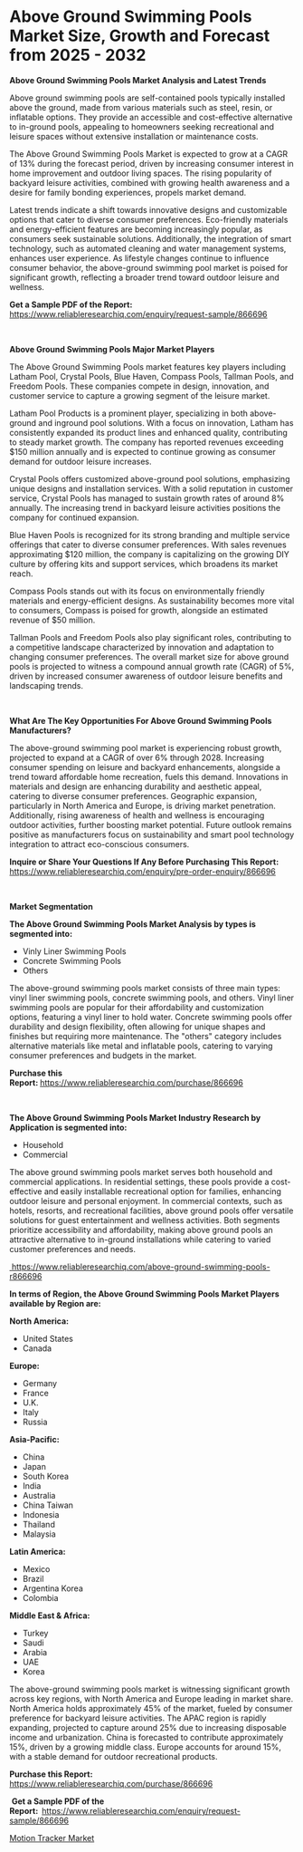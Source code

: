 <p><h1>Above Ground Swimming Pools Market Size, Growth and Forecast from 2025 - 2032</h1></p><p><strong>Above Ground Swimming Pools Market Analysis and Latest Trends</strong></p>
<p><p>Above ground swimming pools are self-contained pools typically installed above the ground, made from various materials such as steel, resin, or inflatable options. They provide an accessible and cost-effective alternative to in-ground pools, appealing to homeowners seeking recreational and leisure spaces without extensive installation or maintenance costs. </p><p>The Above Ground Swimming Pools Market is expected to grow at a CAGR of 13% during the forecast period, driven by increasing consumer interest in home improvement and outdoor living spaces. The rising popularity of backyard leisure activities, combined with growing health awareness and a desire for family bonding experiences, propels market demand. </p><p>Latest trends indicate a shift towards innovative designs and customizable options that cater to diverse consumer preferences. Eco-friendly materials and energy-efficient features are becoming increasingly popular, as consumers seek sustainable solutions. Additionally, the integration of smart technology, such as automated cleaning and water management systems, enhances user experience. As lifestyle changes continue to influence consumer behavior, the above-ground swimming pool market is poised for significant growth, reflecting a broader trend toward outdoor leisure and wellness.</p></p>
<p><strong>Get a Sample PDF of the Report:&nbsp;</strong> <a href="https://www.reliableresearchiq.com/enquiry/request-sample/866696?utm_campaign=2709&utm_medium=2&utm_source=Github&utm_content=ia&utm_term=04042025&utm_id=above-ground-swimming-pools">https://www.reliableresearchiq.com/enquiry/request-sample/866696</a></p>
<p>&nbsp;</p>
<p><strong>Above Ground Swimming Pools Major Market Players</strong></p>
<p><p>The Above Ground Swimming Pools market features key players including Latham Pool, Crystal Pools, Blue Haven, Compass Pools, Tallman Pools, and Freedom Pools. These companies compete in design, innovation, and customer service to capture a growing segment of the leisure market.</p><p>Latham Pool Products is a prominent player, specializing in both above-ground and inground pool solutions. With a focus on innovation, Latham has consistently expanded its product lines and enhanced quality, contributing to steady market growth. The company has reported revenues exceeding $150 million annually and is expected to continue growing as consumer demand for outdoor leisure increases.</p><p>Crystal Pools offers customized above-ground pool solutions, emphasizing unique designs and installation services. With a solid reputation in customer service, Crystal Pools has managed to sustain growth rates of around 8% annually. The increasing trend in backyard leisure activities positions the company for continued expansion.</p><p>Blue Haven Pools is recognized for its strong branding and multiple service offerings that cater to diverse consumer preferences. With sales revenues approximating $120 million, the company is capitalizing on the growing DIY culture by offering kits and support services, which broadens its market reach.</p><p>Compass Pools stands out with its focus on environmentally friendly materials and energy-efficient designs. As sustainability becomes more vital to consumers, Compass is poised for growth, alongside an estimated revenue of $50 million.</p><p>Tallman Pools and Freedom Pools also play significant roles, contributing to a competitive landscape characterized by innovation and adaptation to changing consumer preferences. The overall market size for above ground pools is projected to witness a compound annual growth rate (CAGR) of 5%, driven by increased consumer awareness of outdoor leisure benefits and landscaping trends.</p></p>
<p>&nbsp;</p>
<p><strong>What Are The Key Opportunities For Above Ground Swimming Pools Manufacturers?</strong></p>
<p><p>The above-ground swimming pool market is experiencing robust growth, projected to expand at a CAGR of over 6% through 2028. Increasing consumer spending on leisure and backyard enhancements, alongside a trend toward affordable home recreation, fuels this demand. Innovations in materials and design are enhancing durability and aesthetic appeal, catering to diverse consumer preferences. Geographic expansion, particularly in North America and Europe, is driving market penetration. Additionally, rising awareness of health and wellness is encouraging outdoor activities, further boosting market potential. Future outlook remains positive as manufacturers focus on sustainability and smart pool technology integration to attract eco-conscious consumers.</p></p>
<p><strong>Inquire or Share Your Questions If Any Before Purchasing This Report:</strong> <a href="https://www.reliableresearchiq.com/enquiry/pre-order-enquiry/866696?utm_campaign=2709&utm_medium=2&utm_source=Github&utm_content=ia&utm_term=04042025&utm_id=above-ground-swimming-pools">https://www.reliableresearchiq.com/enquiry/pre-order-enquiry/866696</a></p>
<p>&nbsp;</p>
<p><strong>Market Segmentation</strong></p>
<p><strong>The Above Ground Swimming Pools Market Analysis by types is segmented into:</strong></p>
<p><ul><li>Vinly Liner Swimming Pools</li><li>Concrete Swimming Pools</li><li>Others</li></ul></p>
<p><p>The above-ground swimming pools market consists of three main types: vinyl liner swimming pools, concrete swimming pools, and others. Vinyl liner swimming pools are popular for their affordability and customization options, featuring a vinyl liner to hold water. Concrete swimming pools offer durability and design flexibility, often allowing for unique shapes and finishes but requiring more maintenance. The "others" category includes alternative materials like metal and inflatable pools, catering to varying consumer preferences and budgets in the market.</p></p>
<p><strong>Purchase this Report:&nbsp;</strong><a href="https://www.reliableresearchiq.com/purchase/866696?utm_campaign=2709&utm_medium=2&utm_source=Github&utm_content=ia&utm_term=04042025&utm_id=above-ground-swimming-pools">https://www.reliableresearchiq.com/purchase/866696</a></p>
<p>&nbsp;</p>
<p><strong>The Above Ground Swimming Pools Market Industry Research by Application is segmented into:</strong></p>
<p><ul><li>Household</li><li>Commercial</li></ul></p>
<p><p>The above ground swimming pools market serves both household and commercial applications. In residential settings, these pools provide a cost-effective and easily installable recreational option for families, enhancing outdoor leisure and personal enjoyment. In commercial contexts, such as hotels, resorts, and recreational facilities, above ground pools offer versatile solutions for guest entertainment and wellness activities. Both segments prioritize accessibility and affordability, making above ground pools an attractive alternative to in-ground installations while catering to varied customer preferences and needs.</p></p>
<p><a href="https://www.reliableresearchiq.com/above-ground-swimming-pools-r866696?utm_campaign=2709&utm_medium=2&utm_source=Github&utm_content=ia&utm_term=04042025&utm_id=above-ground-swimming-pools">&nbsp;https://www.reliableresearchiq.com/above-ground-swimming-pools-r866696</a></p>
<p><strong>In terms of Region, the Above Ground Swimming Pools Market Players available by Region are:</strong></p>
<p>
    <p> <strong> North America: </strong>
        <ul>
            <li>United States</li>
            <li>Canada</li>
        </ul>
        </p> 
    <p> <strong> Europe: </strong>
        <ul>
            <li>Germany</li>
            <li>France</li>
            <li>U.K.</li>
            <li>Italy</li>
            <li>Russia</li>
        </ul>
        </p> 
    <p> <strong> Asia-Pacific: </strong>
        <ul>
            <li>China</li>
            <li>Japan</li>
            <li>South Korea</li>
            <li>India</li>
            <li>Australia</li>
            <li>China Taiwan</li>
            <li>Indonesia</li>
            <li>Thailand</li>
            <li>Malaysia</li>
        </ul>
        </p> 
    <p> <strong> Latin America: </strong>
        <ul>
            <li>Mexico</li>
            <li>Brazil</li>
            <li>Argentina Korea</li>
            <li>Colombia</li>
        </ul>
        </p> 
    <p> <strong> Middle East & Africa: </strong>
        <ul>
            <li>Turkey</li>
            <li>Saudi</li>
            <li>Arabia</li>
            <li>UAE</li>
            <li>Korea</li>
        </ul>
    </p>
    </p>
<p><p>The above-ground swimming pools market is witnessing significant growth across key regions, with North America and Europe leading in market share. North America holds approximately 45% of the market, fueled by consumer preference for backyard leisure activities. The APAC region is rapidly expanding, projected to capture around 25% due to increasing disposable income and urbanization. China is forecasted to contribute approximately 15%, driven by a growing middle class. Europe accounts for around 15%, with a stable demand for outdoor recreational products.</p></p>
<p><strong>Purchase this Report: </strong><a href="https://www.reliableresearchiq.com/purchase/866696?utm_campaign=2709&utm_medium=2&utm_source=Github&utm_content=ia&utm_term=04042025&utm_id=above-ground-swimming-pools">https://www.reliableresearchiq.com/purchase/866696</a></p>
<p>&nbsp;<strong>Get a Sample PDF of the Report:&nbsp;&nbsp;</strong><a href="https://www.reliableresearchiq.com/enquiry/request-sample/866696?utm_campaign=2709&utm_medium=2&utm_source=Github&utm_content=ia&utm_term=04042025&utm_id=above-ground-swimming-pools">https://www.reliableresearchiq.com/enquiry/request-sample/866696</a></p>
<p><strong></strong></p>
<p><p><a href="https://github.com/adyawafurber1/Market-Research-Report-List-1/blob/main/motion-tracker-market.md?utm_campaign=2709&utm_medium=2&utm_source=Github&utm_content=ia&utm_term=04042025&utm_id=above-ground-swimming-pools">Motion Tracker Market</a></p></p>
